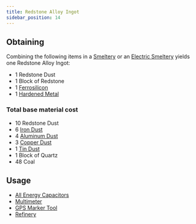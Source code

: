 ```yaml
---
title: Redstone Alloy Ingot
sidebar_position: 14
---
```


## Obtaining

Combining the following items in a [Smeltery](Smeltery) or an [Electric Smeltery](Electric-Smeltery) yields one Redstone Alloy Ingot:

* 1 Redstone Dust
* 1 Block of Redstone
* 1 [Ferrosilicon](Ferrosilicon)
* 1 [Hardened Metal](Hardened-Metal)

### Total base material cost

* 10 Redstone Dust
* 6 [Iron Dust](Iron-Dust)
* 4 [Aluminum Dust](Aluminum-Dust)
* 3 [Copper Dust](Copper-Dust)
* 1 [Tin Dust](Tin-Dust)
* 1 Block of Quartz
* 48 Coal

## Usage

* [All Energy Capacitors](Energy-Capacitors)
* [Multimeter](Technical-Gadgets#multimeter)
* [GPS Marker Tool](GPS-Marker-Tool)
* [Refinery](Refinery)
